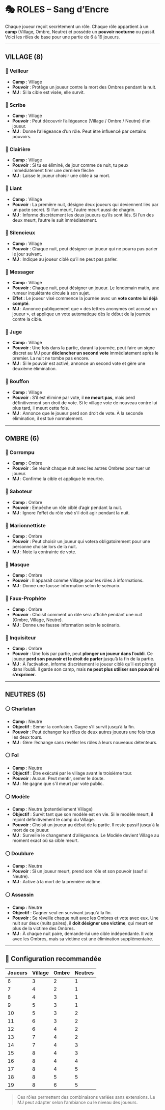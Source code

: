 # 🎭 ROLES – Sang d’Encre

Chaque joueur reçoit secrètement un rôle. Chaque rôle appartient à un **camp** (Village, Ombre, Neutre) et possède un **pouvoir nocturne** ou passif. Voici les rôles de base pour une partie de 6 à 19 joueurs.

---

## VILLAGE (8)

### 🔹 Veilleur

* **Camp** : Village
* **Pouvoir** : Protège un joueur contre la mort des Ombres pendant la nuit.
* **MJ** : Si la cible est visée, elle survit.

### 🔹 Scribe

* **Camp** : Village
* **Pouvoir** : Peut découvrir l’allégeance (Village / Ombre / Neutre) d’un joueur.
* **MJ** : Donne l’allégeance d’un rôle. Peut être influencé par certains pouvoirs.

### 🔹 Clairière

* **Camp** : Village
* **Pouvoir** : Si tu es éliminé, de jour comme de nuit, tu peux immédiatement tirer une dernière flèche
* **MJ** : Laisse le joueur choisir une cible à sa mort.

### 🔹 Liant

* **Camp** : Village
* **Pouvoir** : La première nuit, désigne deux joueurs qui deviennent liés par un pacte secret. Si l’un meurt, l’autre meurt aussi de chagrin.
* **MJ** : Informe discrètement les deux joueurs qu’ils sont liés. Si l’un des deux meurt, l’autre le suit immédiatement.

### 🔹 Silencieux

* **Camp** : Village
* **Pouvoir** : Chaque nuit, peut désigner un joueur qui ne pourra pas parler le jour suivant.
* **MJ** : Indique au joueur ciblé qu’il ne peut pas parler.

### 🔹 Messager

* **Camp** : Village
* **Pouvoir** : Chaque nuit, peut désigner un joueur. Le lendemain matin, une rumeur inquiétante circule à son sujet.
* **Effet** : Le joueur visé commence la journée avec un **vote contre lui déjà compté**.
* **MJ** : Annonce publiquement que « des lettres anonymes ont accusé un joueur », et applique un vote automatique dès le début de la journée contre la cible.

### 🔹 Juge

* **Camp** : Village
* **Pouvoir** : Une fois dans la partie, durant la journée, peut faire un signe discret au MJ pour **déclencher un second vote** immédiatement après le premier. La nuit ne tombe pas encore.
* **MJ** : Si le pouvoir est activé, annonce un second vote et gère une deuxième élimination.

### 🔹 Bouffon

* **Camp** : Village
* **Pouvoir** : S’il est éliminé par vote, il **ne meurt pas**, mais perd définitivement son droit de vote. Si le village vote de nouveau contre lui plus tard, il meurt cette fois.
* **MJ** : Annonce que le joueur perd son droit de vote. À la seconde élimination, il est tué normalement.

---

## OMBRE (6)

### 🔸 Corrompu

* **Camp** : Ombre
* **Pouvoir** : Se réunit chaque nuit avec les autres Ombres pour tuer un joueur.
* **MJ** : Confirme la cible et applique le meurtre.

### 🔸 Saboteur

* **Camp** : Ombre
* **Pouvoir** : Empêche un rôle ciblé d’agir pendant la nuit.
* **MJ** : Ignore l’effet du rôle visé s’il doit agir pendant la nuit.

### 🔸 Marionnettiste

* **Camp** : Ombre
* **Pouvoir** : Peut choisir un joueur qui votera obligatoirement pour une personne choisie lors de la nuit.
* **MJ** : Note la contrainte de vote.

### 🔸 Masque

* **Camp** : Ombre
* **Pouvoir** : Il apparaît comme Village pour les rôles à informations.
* **MJ** : Donne une fausse information selon le scénario.

### 🔸 Faux-Prophète

* **Camp** : Ombre
* **Pouvoir** : Choisit comment un rôle sera affiché pendant une nuit (Ombre, Village, Neutre).
* **MJ** : Donne une fausse information selon le scénario.

### 🔸 Inquisiteur

* **Camp** : Ombre
* **Pouvoir** : Une fois par partie, peut **plonger un joueur dans l’oubli**. Ce joueur **perd son pouvoir et le droit de parler** jusqu’à la fin de la partie.
* **MJ** : À l’activation, informe discrètement le joueur ciblé qu’il est plongé dans l’oubli. Il garde son camp, mais **ne peut plus utiliser son pouvoir ni s’exprimer**.

---

## NEUTRES (5)

### ⚪ Charlatan

* **Camp** : Neutre
* **Objectif** : Semer la confusion. Gagne s’il survit jusqu’à la fin.
* **Pouvoir** : Peut échanger les rôles de deux autres joueurs une fois tous les deux tours.
* **MJ** : Gère l’échange sans révéler les rôles à leurs nouveaux détenteurs.

### ⚪ Fol

* **Camp** : Neutre
* **Objectif** : Être exécuté par le village avant le troisième tour.
* **Pouvoir** : Aucun. Peut mentir, semer le doute.
* **MJ** : Ne gagne que s’il meurt par vote public.

### ⚪ Modèle

* **Camp** : Neutre (potentiellement Village)
* **Objectif** : Survit tant que son modèle est en vie. Si le modèle meurt, il rejoint définitivement le camp du Village.
* **Pouvoir** : Choisit un joueur au début de la partie. Il reste passif jusqu’à la mort de ce joueur.
* **MJ** : Surveille le changement d’allégeance. Le Modèle devient Village au moment exact où sa cible meurt.

### ⚪ Doublure

* **Camp** : Neutre
* **Pouvoir** : Si un joueur meurt, prend son rôle et son pouvoir (sauf si Neutre).
* **MJ** : Active à la mort de la première victime.

### ⚪ Assassin

* **Camp** : Neutre
* **Objectif** : Gagner seul en survivant jusqu'à la fin.
* **Pouvoir** : Se réveille chaque nuit avec les Ombres et vote avec eux. Une nuit sur deux (nuits paires), il **doit désigner une victime**, qui meurt en plus de la victime des Ombres.
* **MJ** : À chaque nuit paire, demande-lui une cible indépendante. Il vote avec les Ombres, mais sa victime est une élimination supplémentaire.

---

## 🔢 Configuration recommandée

| Joueurs | Village | Ombre | Neutres |
| ------- | ------- | ----- | ------- |
| 6       | 3       | 2     | 1       |
| 7       | 4       | 2     | 1       |
| 8       | 4       | 3     | 1       |
| 9       | 5       | 3     | 1       |
| 10      | 5       | 3     | 2       |
| 11      | 6       | 3     | 2       |
| 12      | 6       | 4     | 2       |
| 13      | 7       | 4     | 2       |
| 14      | 7       | 4     | 3       |
| 15      | 8       | 4     | 3       |
| 16      | 8       | 4     | 4       |
| 17      | 8       | 4     | 5       |
| 18      | 8       | 5     | 5       |
| 19      | 8       | 6     | 5       |

> Ces rôles permettent des combinaisons variées sans extensions. Le MJ peut adapter selon l’ambiance ou le niveau des joueurs.
